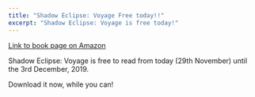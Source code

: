 ```yaml
---
title: "Shadow Eclipse: Voyage Free today!!"
excerpt: "Shadow Eclipse: Voyage is free today!"
---
```

[Link to book page on Amazon](https://www.amazon.com/dp/B07ZD129C6)

Shadow Eclipse: Voyage is free to read from today (29th November) until the 3rd December, 2019. 

Download it now, while you can!